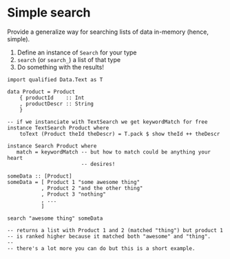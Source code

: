 # Simple search

Provide a generalize way for searching lists of data in-memory (hence, 
simple).

1. Define an instance of `Search` for your type
2. `search` (or `search_`) a list of that type
3. Do something with the results!

~~~ { .haskell }
import qualified Data.Text as T

data Product = Product
    { productId    :: Int
    , productDescr :: String
    }

-- if we instanciate with TextSearch we get keywordMatch for free
instance TextSearch Product where
    toText (Product theId theDescr) = T.pack $ show theId ++ theDescr

instance Search Product where
   match = keywordMatch -- but how to match could be anything your heart 
                        -- desires! 

someData :: [Product]
someData = [ Product 1 "some awesome thing"
           , Product 2 "and the other thing"
           , Product 3 "nothing"
           , ...
           ]

search "awesome thing" someData

-- returns a list with Product 1 and 2 (matched "thing") but product 1 
-- is ranked higher because it matched both "awesome" and "thing".
--
-- there's a lot more you can do but this is a short example.
~~~
